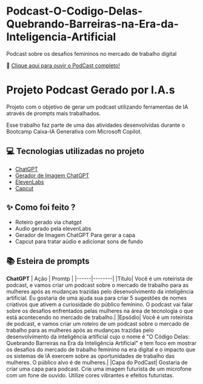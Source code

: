 # Podcast-O-Codigo-Delas-Quebrando-Barreiras-na-Era-da-Inteligencia-Artificial
Podcast sobre os desafios femininos no mercado de trabalho digital

📕 [Clique aqui para ouvir o PodCast completo!](https://github.com/UmbelinaMoura/Podcast-O-Codigo-Delas-Quebrando-Barreiras-na-Era-da-Inteligencia-Artificial/blob/1563e4f0cc5e1c3ba8f97fe8008c78d02fea199f/AUDIO%20PODCAST%20CODIGO%20DELAS.MP3)


# Projeto Podcast Gerado por I.A.s

Projeto com o objetivo de gerar um podcast utilizando ferramentas de IA através de prompts mais trabalhados.

Esse trabalho faz parte de uma das atividades desenvolvidas durante o Bootcamp Caixa-IA Generativa com Microsoft Copilot.

## 💻 Tecnologias utilizadas no projeto

- [ChatGPT](https://chat.openai.com/) 
- [Gerador de Imagem ChatGPT](https://chatgpt.com/g/g-pmuQfob8d-image-generator)
- [ElevenLabs](https://beta.elevenlabs.io/)
- [Capcut](https://www.capcut.com/pt-br/)

## ✨ Como foi feito ?

- Roteiro gerado via chatgpt
- Audio gerado pela elevenLabs
- Gerador de Imagem ChatGPT Para gerar a capa
- Capcut para tratar aúdio e adicionar sons de fundo


## 📚 Esteira de prompts

**ChatGPT**
| Ação | Promtp |
|------|--------|
|Título| Você é um roteirista de podcast, e vamos criar um podcast sobre o mercado de trabalho para as mulheres após as mudanças trazidas pelo desenvolvimento da inteligência artificial. Eu gostaria de uma ajuda sua para criar 5 sugestões de nomes criativos que ativem a curiosidade do público feminino. O podcast vai falar sobre os desafios enfrentados pelas mulheres na área de tecnologia o que está acontecendo no mercado de trabalho.| 
|Epsódio| Você é um roteirista de podcast, e vamos criar um roteiro de um podcast sobre o mercado de trabalho para as mulheres após as mudanças trazidas pelo desenvolvimento da inteligência artificial cujo o nome é "O Código Delas: Quebrando Barreiras na Era da Inteligência Artificial" e tem foco em mostrar os desafios do mercado de trabalho feminino na era digital e o impacto que os sistemas de IA exercem sobre as oportunidades de trabalho das mulheres. O público alvo é de mulheres.| 
|Capa do PodCast| Gostaria de criar uma capa para podcast. Crie uma imagem futurista de um microfone com um fone de ouvido. Utilize cores vibrantes e efeitos futuristas.
